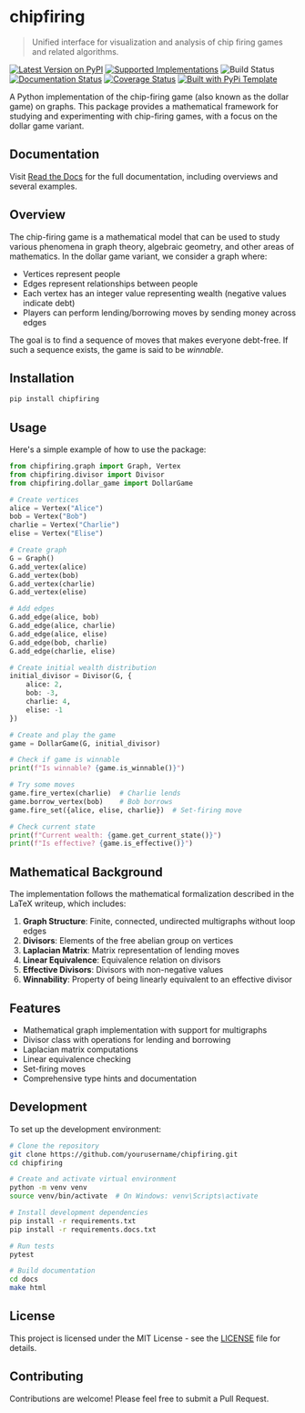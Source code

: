 # chipfiring

> Unified interface for visualization and analysis of chip firing games and related algorithms.

[![Latest Version on PyPI](https://img.shields.io/pypi/v/chipfiring.svg)](https://pypi.python.org/pypi/chipfiring/)
[![Supported Implementations](https://img.shields.io/pypi/pyversions/chipfiring.svg)](https://pypi.python.org/pypi/chipfiring/)
![Build Status](https://github.com/DhyeyMavani2003/chipfiring/actions/workflows/test.yaml/badge.svg)
[![Documentation Status](https://readthedocs.org/projects/chipfiring/badge/?version=latest)](https://chipfiring.readthedocs.io/en/latest/?badge=latest)
[![Coverage Status](https://coveralls.io/repos/github/DhyeyMavani2003/chipfiring/badge.svg?branch=master)](https://coveralls.io/github/DhyeyMavani2003/chipfiring?branch=master)
[![Built with PyPi Template](https://img.shields.io/badge/PyPi_Template-v0.8.0-blue.svg)](https://github.com/christophevg/pypi-template)

A Python implementation of the chip-firing game (also known as the dollar game) on graphs. This package provides a mathematical framework for studying and experimenting with chip-firing games, with a focus on the dollar game variant.

## Documentation

Visit [Read the Docs](https://chipfiring.readthedocs.org) for the full documentation, including overviews and several examples.

## Overview

The chip-firing game is a mathematical model that can be used to study various phenomena in graph theory, algebraic geometry, and other areas of mathematics. In the dollar game variant, we consider a graph where:

- Vertices represent people
- Edges represent relationships between people
- Each vertex has an integer value representing wealth (negative values indicate debt)
- Players can perform lending/borrowing moves by sending money across edges

The goal is to find a sequence of moves that makes everyone debt-free. If such a sequence exists, the game is said to be *winnable*.

## Installation

```bash
pip install chipfiring
```

## Usage

Here's a simple example of how to use the package:

```python
from chipfiring.graph import Graph, Vertex
from chipfiring.divisor import Divisor
from chipfiring.dollar_game import DollarGame

# Create vertices
alice = Vertex("Alice")
bob = Vertex("Bob")
charlie = Vertex("Charlie")
elise = Vertex("Elise")

# Create graph
G = Graph()
G.add_vertex(alice)
G.add_vertex(bob)
G.add_vertex(charlie)
G.add_vertex(elise)

# Add edges
G.add_edge(alice, bob)
G.add_edge(alice, charlie)
G.add_edge(alice, elise)
G.add_edge(bob, charlie)
G.add_edge(charlie, elise)

# Create initial wealth distribution
initial_divisor = Divisor(G, {
    alice: 2,
    bob: -3,
    charlie: 4,
    elise: -1
})

# Create and play the game
game = DollarGame(G, initial_divisor)

# Check if game is winnable
print(f"Is winnable? {game.is_winnable()}")

# Try some moves
game.fire_vertex(charlie)  # Charlie lends
game.borrow_vertex(bob)    # Bob borrows
game.fire_set({alice, elise, charlie})  # Set-firing move

# Check current state
print(f"Current wealth: {game.get_current_state()}")
print(f"Is effective? {game.is_effective()}")
```

## Mathematical Background

The implementation follows the mathematical formalization described in the LaTeX writeup, which includes:

1. **Graph Structure**: Finite, connected, undirected multigraphs without loop edges
2. **Divisors**: Elements of the free abelian group on vertices
3. **Laplacian Matrix**: Matrix representation of lending moves
4. **Linear Equivalence**: Equivalence relation on divisors
5. **Effective Divisors**: Divisors with non-negative values
6. **Winnability**: Property of being linearly equivalent to an effective divisor

## Features

- Mathematical graph implementation with support for multigraphs
- Divisor class with operations for lending and borrowing
- Laplacian matrix computations
- Linear equivalence checking
- Set-firing moves
- Comprehensive type hints and documentation

## Development

To set up the development environment:

```bash
# Clone the repository
git clone https://github.com/yourusername/chipfiring.git
cd chipfiring

# Create and activate virtual environment
python -m venv venv
source venv/bin/activate  # On Windows: venv\Scripts\activate

# Install development dependencies
pip install -r requirements.txt
pip install -r requirements.docs.txt

# Run tests
pytest

# Build documentation
cd docs
make html
```

## License

This project is licensed under the MIT License - see the [LICENSE](../LICENSE.txt) file for details.

## Contributing

Contributions are welcome! Please feel free to submit a Pull Request.
